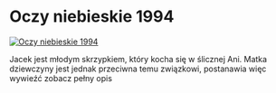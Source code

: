 Oczy niebieskie 1994 
=============
[![Oczy niebieskie 1994 ](http://vidos.pl/images/player.gif)](http://vidos.pl/oczy-niebieskie-1994)

 Jacek jest młodym skrzypkiem, który kocha się w ślicznej Ani. Matka dziewczyny jest jednak przeciwna temu związkowi, postanawia więc wywieźć zobacz pełny opis
